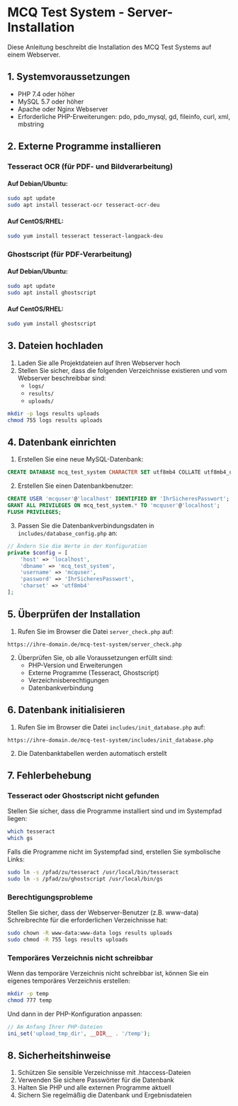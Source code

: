 # MCQ Test System - Server-Installation

Diese Anleitung beschreibt die Installation des MCQ Test Systems auf einem Webserver.

## 1. Systemvoraussetzungen

- PHP 7.4 oder höher
- MySQL 5.7 oder höher
- Apache oder Nginx Webserver
- Erforderliche PHP-Erweiterungen: pdo, pdo_mysql, gd, fileinfo, curl, xml, mbstring

## 2. Externe Programme installieren

### Tesseract OCR (für PDF- und Bildverarbeitung)

#### Auf Debian/Ubuntu:
```bash
sudo apt update
sudo apt install tesseract-ocr tesseract-ocr-deu
```

#### Auf CentOS/RHEL:
```bash
sudo yum install tesseract tesseract-langpack-deu
```

### Ghostscript (für PDF-Verarbeitung)

#### Auf Debian/Ubuntu:
```bash
sudo apt update
sudo apt install ghostscript
```

#### Auf CentOS/RHEL:
```bash
sudo yum install ghostscript
```

## 3. Dateien hochladen

1. Laden Sie alle Projektdateien auf Ihren Webserver hoch
2. Stellen Sie sicher, dass die folgenden Verzeichnisse existieren und vom Webserver beschreibbar sind:
   - `logs/`
   - `results/`
   - `uploads/`

```bash
mkdir -p logs results uploads
chmod 755 logs results uploads
```

## 4. Datenbank einrichten

1. Erstellen Sie eine neue MySQL-Datenbank:
```sql
CREATE DATABASE mcq_test_system CHARACTER SET utf8mb4 COLLATE utf8mb4_unicode_ci;
```

2. Erstellen Sie einen Datenbankbenutzer:
```sql
CREATE USER 'mcquser'@'localhost' IDENTIFIED BY 'IhrSicheresPasswort';
GRANT ALL PRIVILEGES ON mcq_test_system.* TO 'mcquser'@'localhost';
FLUSH PRIVILEGES;
```

3. Passen Sie die Datenbankverbindungsdaten in `includes/database_config.php` an:
```php
// Ändern Sie die Werte in der Konfiguration
private $config = [
    'host' => 'localhost',
    'dbname' => 'mcq_test_system',
    'username' => 'mcquser',
    'password' => 'IhrSicheresPasswort',
    'charset' => 'utf8mb4'
];
```

## 5. Überprüfen der Installation

1. Rufen Sie im Browser die Datei `server_check.php` auf:
```
https://ihre-domain.de/mcq-test-system/server_check.php
```

2. Überprüfen Sie, ob alle Voraussetzungen erfüllt sind:
   - PHP-Version und Erweiterungen
   - Externe Programme (Tesseract, Ghostscript)
   - Verzeichnisberechtigungen
   - Datenbankverbindung

## 6. Datenbank initialisieren

1. Rufen Sie im Browser die Datei `includes/init_database.php` auf:
```
https://ihre-domain.de/mcq-test-system/includes/init_database.php
```

2. Die Datenbanktabellen werden automatisch erstellt

## 7. Fehlerbehebung

### Tesseract oder Ghostscript nicht gefunden

Stellen Sie sicher, dass die Programme installiert sind und im Systempfad liegen:

```bash
which tesseract
which gs
```

Falls die Programme nicht im Systempfad sind, erstellen Sie symbolische Links:

```bash
sudo ln -s /pfad/zu/tesseract /usr/local/bin/tesseract
sudo ln -s /pfad/zu/ghostscript /usr/local/bin/gs
```

### Berechtigungsprobleme

Stellen Sie sicher, dass der Webserver-Benutzer (z.B. www-data) Schreibrechte für die erforderlichen Verzeichnisse hat:

```bash
sudo chown -R www-data:www-data logs results uploads
sudo chmod -R 755 logs results uploads
```

### Temporäres Verzeichnis nicht schreibbar

Wenn das temporäre Verzeichnis nicht schreibbar ist, können Sie ein eigenes temporäres Verzeichnis erstellen:

```bash
mkdir -p temp
chmod 777 temp
```

Und dann in der PHP-Konfiguration anpassen:

```php
// Am Anfang Ihrer PHP-Dateien
ini_set('upload_tmp_dir', __DIR__ . '/temp');
```

## 8. Sicherheitshinweise

1. Schützen Sie sensible Verzeichnisse mit .htaccess-Dateien
2. Verwenden Sie sichere Passwörter für die Datenbank
3. Halten Sie PHP und alle externen Programme aktuell
4. Sichern Sie regelmäßig die Datenbank und Ergebnisdateien 